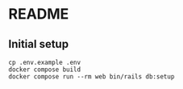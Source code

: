 # README

## Initial setup

```
cp .env.example .env
docker compose build
docker compose run --rm web bin/rails db:setup
```

